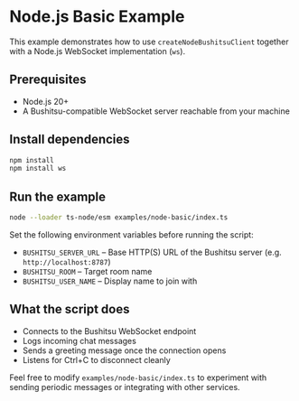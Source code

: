 # Node.js Basic Example

This example demonstrates how to use `createNodeBushitsuClient` together with a Node.js WebSocket implementation (`ws`).

## Prerequisites

- Node.js 20+
- A Bushitsu-compatible WebSocket server reachable from your machine

## Install dependencies

```bash
npm install
npm install ws
```

## Run the example

```bash
node --loader ts-node/esm examples/node-basic/index.ts
```

Set the following environment variables before running the script:

- `BUSHITSU_SERVER_URL` – Base HTTP(S) URL of the Bushitsu server (e.g. `http://localhost:8787`)
- `BUSHITSU_ROOM` – Target room name
- `BUSHITSU_USER_NAME` – Display name to join with

## What the script does

- Connects to the Bushitsu WebSocket endpoint
- Logs incoming chat messages
- Sends a greeting message once the connection opens
- Listens for Ctrl+C to disconnect cleanly

Feel free to modify `examples/node-basic/index.ts` to experiment with sending periodic messages or integrating with other services.
